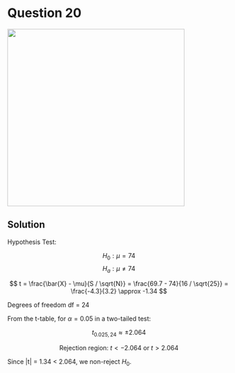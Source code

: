 # Question 20
<img src="https://github.com/user-attachments/assets/3fbfb232-039c-4b3e-ad38-8e4bb0ece95a" width="400">

## Solution

Hypothesis Test:

$$
H_0:μ = 74
$$
$$
H_a:μ ≠ 74
$$

$$
t = \frac{\bar{X} - \mu}{S / \sqrt{N}} = \frac{69.7 - 74}{16 / \sqrt{25}} = \frac{-4.3}{3.2} \approx -1.34
$$

Degrees of freedom df = 24

From the t-table, for $\alpha = 0.05$ in a two-tailed test:

$$
t_{0.025,24} \approx \pm 2.064
$$

$$
\text{Rejection region: } t < -2.064 \text{ or } t > 2.064
$$

Since |t| = 1.34 < 2.064, we non-reject $H_0$.
